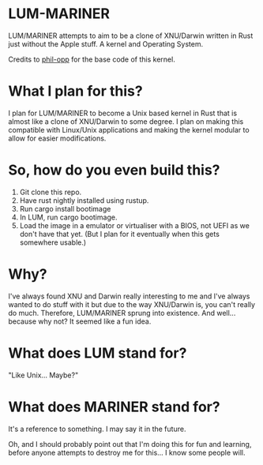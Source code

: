 # LUM-MARINER
LUM/MARINER attempts to aim to be a clone of XNU/Darwin written in Rust just without the Apple stuff. A kernel and Operating System.

Credits to [phil-opp](https://github.com/phil-opp) for the base code of this kernel.

# What I plan for this?

I plan for LUM/MARINER to become a Unix based kernel in Rust that is almost like a clone of XNU/Darwin to some degree. I plan on making this compatible with Linux/Unix applications and making the kernel modular to allow for easier modifications.

# So, how do you even build this?

1. Git clone this repo.
2. Have rust nightly installed using rustup.
3. Run cargo install bootimage
4. In LUM, run cargo bootimage.
5. Load the image in a emulator or virtualiser with a BIOS, not UEFI as we don't have that yet. (But I plan for it eventually when this gets somewhere usable.)

# Why?
I've always found XNU and Darwin really interesting to me and I've always wanted to do stuff with it but due to the way XNU/Darwin is, you can't really do much. Therefore, LUM/MARINER sprung into existence. And well... because why not? It seemed like a fun idea.

# What does LUM stand for?
"Like Unix... Maybe?"

# What does MARINER stand for?
It's a reference to something. I may say it in the future.



Oh, and I should probably point out that I'm doing this for fun and learning, before anyone attempts to destroy me for this... I know some people will.
